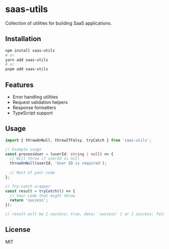 # saas-utils

Collection of utilities for building SaaS applications.

## Installation

```bash
npm install saas-utils
# or
yarn add saas-utils
# or
pnpm add saas-utils
```

## Features

- Error handling utilities
- Request validation helpers
- Response formatters
- TypeScript support

## Usage

```typescript
import { throwOnNull, throwIfFalsy, tryCatch } from 'saas-utils';

// Example usage
const processUser = (userId: string | null) => {
  // Will throw if userId is null
  throwOnNull(userId, 'User ID is required');
  
  // Rest of your code
};

// Try-catch wrapper
const result = tryCatch(() => {
  // Your code that might throw
  return 'success';
});

// result will be { success: true, data: 'success' } or { success: false, error: Error }
```

## License

MIT
